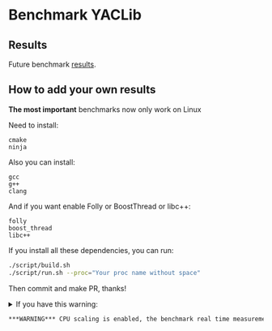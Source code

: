 # Benchmark YACLib

## Results

Future benchmark [results](future/result/).

## How to add your own results

**The most important** benchmarks now only work on Linux

Need to install:
```
cmake
ninja
```

Also you can install:
```
gcc
g++
clang
```

And if you want enable Folly or BoostThread or libc++:
```
folly
boost_thread
libc++
```

If you install all these dependencies, you can run:
```bash
./script/build.sh
./script/run.sh --proc="Your proc name without space"
```

Then commit and make PR, thanks!

<details>
<summary>
If you have this warning:

```bash
***WARNING*** CPU scaling is enabled, the benchmark real time measurements may be noisy and will incur extra overhead.
```

</summary>
Before run:

```bash
sudo cpupower frequency-set --governor performance
```

After run:

```bash
sudo cpupower frequency-set --governor powersave
```

</details>

